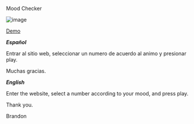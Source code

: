 Mood Checker

![image](https://res.cloudinary.com/daynclfo8/image/upload/v1732664586/mood.png)

[Demo](https://www.youtube.com/watch?v=LliCjVK8ZBQ)

_**Español**_

Entrar al sitio web, seleccionar un numero de acuerdo al animo y presionar play.

Muchas gracias.

_**English**_

Enter the website, select a number according to your mood, and press play.

Thank you.

Brandon
